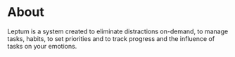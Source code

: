 # About

Leptum is a system created to eliminate distractions on-demand, to manage tasks, habits, to set priorities and to track progress and the influence of tasks on your emotions.

